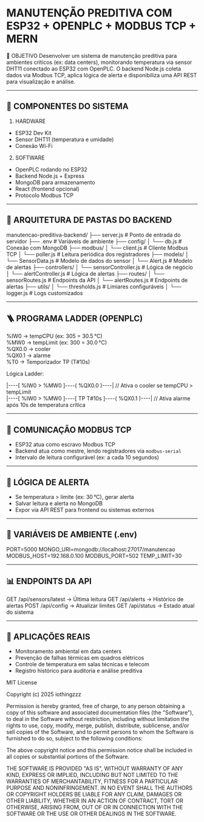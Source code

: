 
MANUTENÇÃO PREDITIVA COM ESP32 + OPENPLC + MODBUS TCP + MERN
============================================================

📌 OBJETIVO
Desenvolver um sistema de manutenção preditiva para ambientes críticos (ex: data centers), monitorando temperatura via sensor DHT11 conectado ao ESP32 com OpenPLC. O backend Node.js coleta dados via Modbus TCP, aplica lógica de alerta e disponibiliza uma API REST para visualização e análise.

------------------------------------------------------------
🔧 COMPONENTES DO SISTEMA
------------------------------------------------------------

1. HARDWARE
- ESP32 Dev Kit
- Sensor DHT11 (temperatura e umidade)
- Conexão Wi-Fi

2. SOFTWARE
- OpenPLC rodando no ESP32
- Backend Node.js + Express
- MongoDB para armazenamento
- React (frontend opcional)
- Protocolo Modbus TCP

------------------------------------------------------------
🧱 ARQUITETURA DE PASTAS DO BACKEND
------------------------------------------------------------

manutencao-preditiva-backend/
├── server.js               # Ponto de entrada do servidor
├── .env                    # Variáveis de ambiente
├── config/
│   └── db.js               # Conexão com MongoDB
├── modbus/
│   └── client.js           # Cliente Modbus TCP
│   └── poller.js           # Leitura periódica dos registradores
├── models/
│   └── SensorData.js       # Modelo de dados do sensor
│   └── Alert.js            # Modelo de alertas
├── controllers/
│   └── sensorController.js # Lógica de negócio
│   └── alertController.js  # Lógica de alertas
├── routes/
│   └── sensorRoutes.js     # Endpoints da API
│   └── alertRoutes.js      # Endpoints de alertas
├── utils/
│   └── thresholds.js       # Limiares configuráveis
│   └── logger.js           # Logs customizados

------------------------------------------------------------
🪜 PROGRAMA LADDER (OPENPLC)
------------------------------------------------------------

%IW0 → tempCPU (ex: 305 = 30.5 °C)  
%MW0 → tempLimit (ex: 300 = 30.0 °C)  
%QX0.0 → cooler  
%QX0.1 → alarme  
%T0 → Temporizador TP (T#10s)

Lógica Ladder:

|----[ %IW0 > %MW0 ]----( %QX0.0 )----|  // Ativa o cooler se tempCPU > tempLimit  
|----[ %IW0 > %MW0 ]----[ TP T#10s ]----( %QX0.1 )----|  // Ativa alarme após 10s de temperatura crítica


------------------------------------------------------------
📡 COMUNICAÇÃO MODBUS TCP
------------------------------------------------------------

- ESP32 atua como escravo Modbus TCP
- Backend atua como mestre, lendo registradores via `modbus-serial`
- Intervalo de leitura configurável (ex: a cada 10 segundos)

------------------------------------------------------------
🧠 LÓGICA DE ALERTA
------------------------------------------------------------

- Se temperatura > limite (ex: 30 °C), gerar alerta
- Salvar leitura e alerta no MongoDB
- Expor via API REST para frontend ou sistemas externos

------------------------------------------------------------
🔐 VARIÁVEIS DE AMBIENTE (.env)
------------------------------------------------------------

PORT=5000
MONGO_URI=mongodb://localhost:27017/manutencao
MODBUS_HOST=192.168.0.100
MODBUS_PORT=502
TEMP_LIMIT=30

------------------------------------------------------------
📊 ENDPOINTS DA API
------------------------------------------------------------

GET /api/sensors/latest       → Última leitura
GET /api/alerts               → Histórico de alertas
POST /api/config              → Atualizar limites
GET /api/status               → Estado atual do sistema

------------------------------------------------------------
📌 APLICAÇÕES REAIS
------------------------------------------------------------

- Monitoramento ambiental em data centers
- Prevenção de falhas térmicas em quadros elétricos
- Controle de temperatura em salas técnicas e telecom
- Registro histórico para auditoria e análise preditiva

MIT License

Copyright (c) 2025 iothingzzz

Permission is hereby granted, free of charge, to any person obtaining a copy
of this software and associated documentation files (the "Software"), to deal
in the Software without restriction, including without limitation the rights
to use, copy, modify, merge, publish, distribute, sublicense, and/or sell
copies of the Software, and to permit persons to whom the Software is
furnished to do so, subject to the following conditions:

The above copyright notice and this permission notice shall be included in all
copies or substantial portions of the Software.

THE SOFTWARE IS PROVIDED "AS IS", WITHOUT WARRANTY OF ANY KIND, EXPRESS OR
IMPLIED, INCLUDING BUT NOT LIMITED TO THE WARRANTIES OF MERCHANTABILITY,
FITNESS FOR A PARTICULAR PURPOSE AND NONINFRINGEMENT. IN NO EVENT SHALL THE
AUTHORS OR COPYRIGHT HOLDERS BE LIABLE FOR ANY CLAIM, DAMAGES OR OTHER
LIABILITY, WHETHER IN AN ACTION OF CONTRACT, TORT OR OTHERWISE, ARISING FROM,
OUT OF OR IN CONNECTION WITH THE SOFTWARE OR THE USE OR OTHER DEALINGS IN THE
SOFTWARE.

